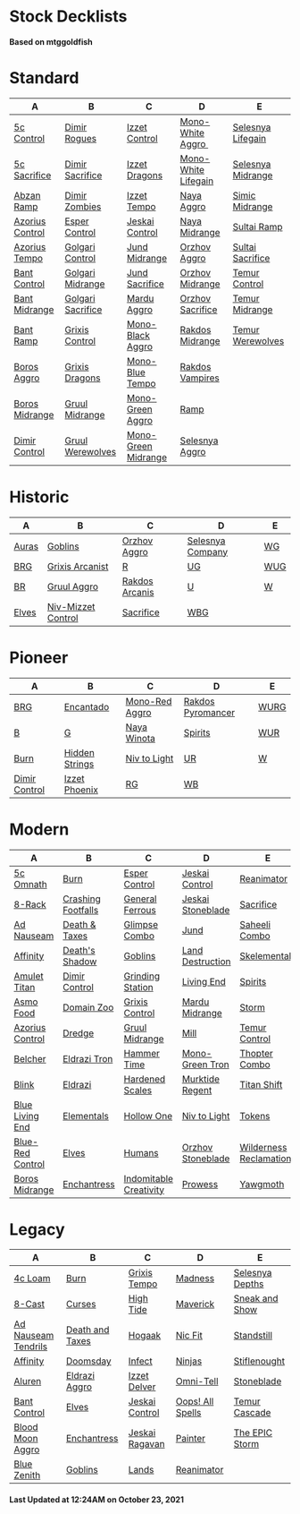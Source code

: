 # Stock Decklists
#### Based on mtggoldfish


# Standard

|                                A                                 |                                  B                                   |                                    C                                     |                                    D                                     |                                  E                                   |
|------------------------------------------------------------------|----------------------------------------------------------------------|--------------------------------------------------------------------------|--------------------------------------------------------------------------|----------------------------------------------------------------------|
|[5c Control](./mtggoldfish/Standard/decks/5c_Control.md)          |[Dimir Rogues](./mtggoldfish/Standard/decks/Dimir_Rogues.md)          |[Izzet Control](./mtggoldfish/Standard/decks/Izzet_Control.md)            |[Mono-White Aggro ️](./mtggoldfish/Standard/decks/Mono-White_Aggro_️.md)  |[Selesnya Lifegain](./mtggoldfish/Standard/decks/Selesnya_Lifegain.md)|
|[5c Sacrifice](./mtggoldfish/Standard/decks/5c_Sacrifice.md)      |[Dimir Sacrifice](./mtggoldfish/Standard/decks/Dimir_Sacrifice.md)    |[Izzet Dragons](./mtggoldfish/Standard/decks/Izzet_Dragons.md)            |[Mono-White Lifegain](./mtggoldfish/Standard/decks/Mono-White_Lifegain.md)|[Selesnya Midrange](./mtggoldfish/Standard/decks/Selesnya_Midrange.md)|
|[Abzan Ramp](./mtggoldfish/Standard/decks/Abzan_Ramp.md)          |[Dimir Zombies](./mtggoldfish/Standard/decks/Dimir_Zombies.md)        |[Izzet Tempo](./mtggoldfish/Standard/decks/Izzet_Tempo.md)                |[Naya Aggro](./mtggoldfish/Standard/decks/Naya_Aggro.md)                  |[Simic Midrange](./mtggoldfish/Standard/decks/Simic_Midrange.md)      |
|[Azorius Control](./mtggoldfish/Standard/decks/Azorius_Control.md)|[Esper Control](./mtggoldfish/Standard/decks/Esper_Control.md)        |[Jeskai Control](./mtggoldfish/Standard/decks/Jeskai_Control.md)          |[Naya Midrange](./mtggoldfish/Standard/decks/Naya_Midrange.md)            |[Sultai Ramp](./mtggoldfish/Standard/decks/Sultai_Ramp.md)            |
|[Azorius Tempo](./mtggoldfish/Standard/decks/Azorius_Tempo.md)    |[Golgari Control](./mtggoldfish/Standard/decks/Golgari_Control.md)    |[Jund Midrange](./mtggoldfish/Standard/decks/Jund_Midrange.md)            |[Orzhov Aggro](./mtggoldfish/Standard/decks/Orzhov_Aggro.md)              |[Sultai Sacrifice](./mtggoldfish/Standard/decks/Sultai_Sacrifice.md)  |
|[Bant Control](./mtggoldfish/Standard/decks/Bant_Control.md)      |[Golgari Midrange](./mtggoldfish/Standard/decks/Golgari_Midrange.md)  |[Jund Sacrifice](./mtggoldfish/Standard/decks/Jund_Sacrifice.md)          |[Orzhov Midrange](./mtggoldfish/Standard/decks/Orzhov_Midrange.md)        |[Temur Control](./mtggoldfish/Standard/decks/Temur_Control.md)        |
|[Bant Midrange](./mtggoldfish/Standard/decks/Bant_Midrange.md)    |[Golgari Sacrifice](./mtggoldfish/Standard/decks/Golgari_Sacrifice.md)|[Mardu Aggro](./mtggoldfish/Standard/decks/Mardu_Aggro.md)                |[Orzhov Sacrifice](./mtggoldfish/Standard/decks/Orzhov_Sacrifice.md)      |[Temur Midrange](./mtggoldfish/Standard/decks/Temur_Midrange.md)      |
|[Bant Ramp](./mtggoldfish/Standard/decks/Bant_Ramp.md)            |[Grixis Control](./mtggoldfish/Standard/decks/Grixis_Control.md)      |[Mono-Black Aggro](./mtggoldfish/Standard/decks/Mono-Black_Aggro.md)      |[Rakdos Midrange](./mtggoldfish/Standard/decks/Rakdos_Midrange.md)        |[Temur Werewolves](./mtggoldfish/Standard/decks/Temur_Werewolves.md)  |
|[Boros Aggro](./mtggoldfish/Standard/decks/Boros_Aggro.md)        |[Grixis Dragons](./mtggoldfish/Standard/decks/Grixis_Dragons.md)      |[Mono-Blue Tempo](./mtggoldfish/Standard/decks/Mono-Blue_Tempo.md)        |[Rakdos Vampires](./mtggoldfish/Standard/decks/Rakdos_Vampires.md)        |                                                                      |
|[Boros Midrange](./mtggoldfish/Standard/decks/Boros_Midrange.md)  |[Gruul Midrange](./mtggoldfish/Standard/decks/Gruul_Midrange.md)      |[Mono-Green Aggro](./mtggoldfish/Standard/decks/Mono-Green_Aggro.md)      |[Ramp](./mtggoldfish/Standard/decks/Ramp.md)                              |                                                                      |
|[Dimir Control](./mtggoldfish/Standard/decks/Dimir_Control.md)    |[Gruul Werewolves](./mtggoldfish/Standard/decks/Gruul_Werewolves.md)  |[Mono-Green Midrange](./mtggoldfish/Standard/decks/Mono-Green_Midrange.md)|[Selesnya Aggro](./mtggoldfish/Standard/decks/Selesnya_Aggro.md)          |                                                                      |


# Historic

|                      A                       |                                   B                                    |                               C                                |                                 D                                  |                    E                     |
|----------------------------------------------|------------------------------------------------------------------------|----------------------------------------------------------------|--------------------------------------------------------------------|------------------------------------------|
|[Auras](./mtggoldfish/Historic/decks/Auras.md)|[Goblins](./mtggoldfish/Historic/decks/Goblins.md)                      |[Orzhov Aggro](./mtggoldfish/Historic/decks/Orzhov_Aggro.md)    |[Selesnya Company](./mtggoldfish/Historic/decks/Selesnya_Company.md)|[WG](./mtggoldfish/Historic/decks/WG.md)  |
|[BRG](./mtggoldfish/Historic/decks/BRG.md)    |[Grixis Arcanist](./mtggoldfish/Historic/decks/Grixis_Arcanist.md)      |[R](./mtggoldfish/Historic/decks/R.md)                          |[UG](./mtggoldfish/Historic/decks/UG.md)                            |[WUG](./mtggoldfish/Historic/decks/WUG.md)|
|[BR](./mtggoldfish/Historic/decks/BR.md)      |[Gruul Aggro](./mtggoldfish/Historic/decks/Gruul_Aggro.md)              |[Rakdos Arcanis](./mtggoldfish/Historic/decks/Rakdos_Arcanis.md)|[U](./mtggoldfish/Historic/decks/U.md)                              |[W](./mtggoldfish/Historic/decks/W.md)    |
|[Elves](./mtggoldfish/Historic/decks/Elves.md)|[Niv-Mizzet Control](./mtggoldfish/Historic/decks/Niv-Mizzet_Control.md)|[Sacrifice](./mtggoldfish/Historic/decks/Sacrifice.md)          |[WBG](./mtggoldfish/Historic/decks/WBG.md)                          |                                          |


# Pioneer

|                              A                              |                               B                               |                               C                               |                                  D                                  |                     E                     |
|-------------------------------------------------------------|---------------------------------------------------------------|---------------------------------------------------------------|---------------------------------------------------------------------|-------------------------------------------|
|[BRG](./mtggoldfish/Pioneer/decks/BRG.md)                    |[Encantado](./mtggoldfish/Pioneer/decks/Encantado.md)          |[Mono-Red Aggro](./mtggoldfish/Pioneer/decks/Mono-Red_Aggro.md)|[Rakdos Pyromancer](./mtggoldfish/Pioneer/decks/Rakdos_Pyromancer.md)|[WURG](./mtggoldfish/Pioneer/decks/WURG.md)|
|[B](./mtggoldfish/Pioneer/decks/B.md)                        |[G](./mtggoldfish/Pioneer/decks/G.md)                          |[Naya Winota](./mtggoldfish/Pioneer/decks/Naya_Winota.md)      |[Spirits](./mtggoldfish/Pioneer/decks/Spirits.md)                    |[WUR](./mtggoldfish/Pioneer/decks/WUR.md)  |
|[Burn](./mtggoldfish/Pioneer/decks/Burn.md)                  |[Hidden Strings](./mtggoldfish/Pioneer/decks/Hidden_Strings.md)|[Niv to Light](./mtggoldfish/Pioneer/decks/Niv_to_Light.md)    |[UR](./mtggoldfish/Pioneer/decks/UR.md)                              |[W](./mtggoldfish/Pioneer/decks/W.md)      |
|[Dimir Control](./mtggoldfish/Pioneer/decks/Dimir_Control.md)|[Izzet Phoenix](./mtggoldfish/Pioneer/decks/Izzet_Phoenix.md)  |[RG](./mtggoldfish/Pioneer/decks/RG.md)                        |[WB](./mtggoldfish/Pioneer/decks/WB.md)                              |                                           |


# Modern

|                                A                                 |                                  B                                   |                                      C                                       |                                 D                                  |                                      E                                       |
|------------------------------------------------------------------|----------------------------------------------------------------------|------------------------------------------------------------------------------|--------------------------------------------------------------------|------------------------------------------------------------------------------|
|[5c Omnath](./mtggoldfish/Modern/decks/5c_Omnath.md)              |[Burn](./mtggoldfish/Modern/decks/Burn.md)                            |[Esper Control](./mtggoldfish/Modern/decks/Esper_Control.md)                  |[Jeskai Control](./mtggoldfish/Modern/decks/Jeskai_Control.md)      |[Reanimator](./mtggoldfish/Modern/decks/Reanimator.md)                        |
|[8-Rack](./mtggoldfish/Modern/decks/8-Rack.md)                    |[Crashing Footfalls](./mtggoldfish/Modern/decks/Crashing_Footfalls.md)|[General Ferrous](./mtggoldfish/Modern/decks/General_Ferrous.md)              |[Jeskai Stoneblade](./mtggoldfish/Modern/decks/Jeskai_Stoneblade.md)|[Sacrifice](./mtggoldfish/Modern/decks/Sacrifice.md)                          |
|[Ad Nauseam](./mtggoldfish/Modern/decks/Ad_Nauseam.md)            |[Death & Taxes](./mtggoldfish/Modern/decks/Death_&_Taxes.md)          |[Glimpse Combo](./mtggoldfish/Modern/decks/Glimpse_Combo.md)                  |[Jund](./mtggoldfish/Modern/decks/Jund.md)                          |[Saheeli Combo](./mtggoldfish/Modern/decks/Saheeli_Combo.md)                  |
|[Affinity](./mtggoldfish/Modern/decks/Affinity.md)                |[Death's Shadow](./mtggoldfish/Modern/decks/Death's_Shadow.md)        |[Goblins](./mtggoldfish/Modern/decks/Goblins.md)                              |[Land Destruction](./mtggoldfish/Modern/decks/Land_Destruction.md)  |[Skelementals](./mtggoldfish/Modern/decks/Skelementals.md)                    |
|[Amulet Titan](./mtggoldfish/Modern/decks/Amulet_Titan.md)        |[Dimir Control](./mtggoldfish/Modern/decks/Dimir_Control.md)          |[Grinding Station](./mtggoldfish/Modern/decks/Grinding_Station.md)            |[Living End](./mtggoldfish/Modern/decks/Living_End.md)              |[Spirits](./mtggoldfish/Modern/decks/Spirits.md)                              |
|[Asmo Food](./mtggoldfish/Modern/decks/Asmo_Food.md)              |[Domain Zoo](./mtggoldfish/Modern/decks/Domain_Zoo.md)                |[Grixis Control](./mtggoldfish/Modern/decks/Grixis_Control.md)                |[Mardu Midrange](./mtggoldfish/Modern/decks/Mardu_Midrange.md)      |[Storm](./mtggoldfish/Modern/decks/Storm.md)                                  |
|[Azorius Control](./mtggoldfish/Modern/decks/Azorius_Control.md)  |[Dredge](./mtggoldfish/Modern/decks/Dredge.md)                        |[Gruul Midrange](./mtggoldfish/Modern/decks/Gruul_Midrange.md)                |[Mill](./mtggoldfish/Modern/decks/Mill.md)                          |[Temur Control](./mtggoldfish/Modern/decks/Temur_Control.md)                  |
|[Belcher](./mtggoldfish/Modern/decks/Belcher.md)                  |[Eldrazi Tron](./mtggoldfish/Modern/decks/Eldrazi_Tron.md)            |[Hammer Time](./mtggoldfish/Modern/decks/Hammer_Time.md)                      |[Mono-Green Tron](./mtggoldfish/Modern/decks/Mono-Green_Tron.md)    |[Thopter Combo](./mtggoldfish/Modern/decks/Thopter_Combo.md)                  |
|[Blink](./mtggoldfish/Modern/decks/Blink.md)                      |[Eldrazi](./mtggoldfish/Modern/decks/Eldrazi.md)                      |[Hardened Scales](./mtggoldfish/Modern/decks/Hardened_Scales.md)              |[Murktide Regent](./mtggoldfish/Modern/decks/Murktide_Regent.md)    |[Titan Shift](./mtggoldfish/Modern/decks/Titan_Shift.md)                      |
|[Blue Living End](./mtggoldfish/Modern/decks/Blue_Living_End.md)  |[Elementals](./mtggoldfish/Modern/decks/Elementals.md)                |[Hollow One](./mtggoldfish/Modern/decks/Hollow_One.md)                        |[Niv to Light](./mtggoldfish/Modern/decks/Niv_to_Light.md)          |[Tokens](./mtggoldfish/Modern/decks/Tokens.md)                                |
|[Blue-Red Control](./mtggoldfish/Modern/decks/Blue-Red_Control.md)|[Elves](./mtggoldfish/Modern/decks/Elves.md)                          |[Humans](./mtggoldfish/Modern/decks/Humans.md)                                |[Orzhov Stoneblade](./mtggoldfish/Modern/decks/Orzhov_Stoneblade.md)|[Wilderness Reclamation](./mtggoldfish/Modern/decks/Wilderness_Reclamation.md)|
|[Boros Midrange](./mtggoldfish/Modern/decks/Boros_Midrange.md)    |[Enchantress](./mtggoldfish/Modern/decks/Enchantress.md)              |[Indomitable Creativity](./mtggoldfish/Modern/decks/Indomitable_Creativity.md)|[Prowess](./mtggoldfish/Modern/decks/Prowess.md)                    |[Yawgmoth](./mtggoldfish/Modern/decks/Yawgmoth.md)                            |


# Legacy

|                                   A                                    |                               B                                |                              C                               |                                D                                 |                               E                                |
|------------------------------------------------------------------------|----------------------------------------------------------------|--------------------------------------------------------------|------------------------------------------------------------------|----------------------------------------------------------------|
|[4c Loam](./mtggoldfish/Legacy/decks/4c_Loam.md)                        |[Burn](./mtggoldfish/Legacy/decks/Burn.md)                      |[Grixis Tempo](./mtggoldfish/Legacy/decks/Grixis_Tempo.md)    |[Madness](./mtggoldfish/Legacy/decks/Madness.md)                  |[Selesnya Depths](./mtggoldfish/Legacy/decks/Selesnya_Depths.md)|
|[8-Cast](./mtggoldfish/Legacy/decks/8-Cast.md)                          |[Curses](./mtggoldfish/Legacy/decks/Curses.md)                  |[High Tide](./mtggoldfish/Legacy/decks/High_Tide.md)          |[Maverick](./mtggoldfish/Legacy/decks/Maverick.md)                |[Sneak and Show](./mtggoldfish/Legacy/decks/Sneak_and_Show.md)  |
|[Ad Nauseam Tendrils](./mtggoldfish/Legacy/decks/Ad_Nauseam_Tendrils.md)|[Death and Taxes](./mtggoldfish/Legacy/decks/Death_and_Taxes.md)|[Hogaak](./mtggoldfish/Legacy/decks/Hogaak.md)                |[Nic Fit](./mtggoldfish/Legacy/decks/Nic_Fit.md)                  |[Standstill](./mtggoldfish/Legacy/decks/Standstill.md)          |
|[Affinity](./mtggoldfish/Legacy/decks/Affinity.md)                      |[Doomsday](./mtggoldfish/Legacy/decks/Doomsday.md)              |[Infect](./mtggoldfish/Legacy/decks/Infect.md)                |[Ninjas](./mtggoldfish/Legacy/decks/Ninjas.md)                    |[Stiflenought](./mtggoldfish/Legacy/decks/Stiflenought.md)      |
|[Aluren](./mtggoldfish/Legacy/decks/Aluren.md)                          |[Eldrazi Aggro](./mtggoldfish/Legacy/decks/Eldrazi_Aggro.md)    |[Izzet Delver](./mtggoldfish/Legacy/decks/Izzet_Delver.md)    |[Omni-Tell](./mtggoldfish/Legacy/decks/Omni-Tell.md)              |[Stoneblade](./mtggoldfish/Legacy/decks/Stoneblade.md)          |
|[Bant Control](./mtggoldfish/Legacy/decks/Bant_Control.md)              |[Elves](./mtggoldfish/Legacy/decks/Elves.md)                    |[Jeskai Control](./mtggoldfish/Legacy/decks/Jeskai_Control.md)|[Oops! All Spells](./mtggoldfish/Legacy/decks/Oops!_All_Spells.md)|[Temur Cascade](./mtggoldfish/Legacy/decks/Temur_Cascade.md)    |
|[Blood Moon Aggro](./mtggoldfish/Legacy/decks/Blood_Moon_Aggro.md)      |[Enchantress](./mtggoldfish/Legacy/decks/Enchantress.md)        |[Jeskai Ragavan](./mtggoldfish/Legacy/decks/Jeskai_Ragavan.md)|[Painter](./mtggoldfish/Legacy/decks/Painter.md)                  |[The EPIC Storm](./mtggoldfish/Legacy/decks/The_EPIC_Storm.md)  |
|[Blue Zenith](./mtggoldfish/Legacy/decks/Blue_Zenith.md)                |[Goblins](./mtggoldfish/Legacy/decks/Goblins.md)                |[Lands](./mtggoldfish/Legacy/decks/Lands.md)                  |[Reanimator](./mtggoldfish/Legacy/decks/Reanimator.md)            |                                                                |



#### Last Updated at 12:24AM on October 23, 2021